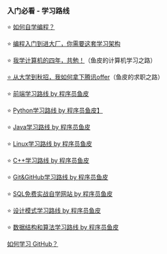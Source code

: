 ### 入门必看 - 学习路线

⭐️ [如何自学编程？](如何自学编程？.md)

⭐️ [编程入门到进大厂，你需要这套学习架构](编程入门到进大厂，你需要这套学习架构.md)

⭐️ [我学计算机的四年，共勉！](/自学之路/大学经历/我学计算机的四年，共勉！.md)（鱼皮的计算机学习之路）

[⭐️ 从大学到秋招，我如何拿下腾讯offer](/自学之路/大学经历/从大学到秋招，我如何拿下腾讯offer.md)（鱼皮的求职之路）

⭐️ [前端学习路线 by 程序员鱼皮](../../学习路线/前端学习路线%20by%20程序员鱼皮.md)

⭐️ [Python学习路线 by 程序员鱼皮】](../../学习路线/Python学习路线%20by%20程序员鱼皮.md)

⭐️ [Java学习路线 by 程序员鱼皮](../../学习路线/Java学习路线%20by%20程序员鱼皮.md)

⭐️ [Linux学习路线 by 程序员鱼皮](../../学习路线/Linux学习路线%20by%20程序员鱼皮.md)

⭐️ [C++学习路线 by 程序员鱼皮](../../学习路线/C++学习路线%20by%20程序员鱼皮.md)

⭐️ [Git&GitHub学习路线 by 程序员鱼皮](../../学习路线/Git&GitHub学习路线%20by%20程序员鱼皮.md)

⭐️ [SQL免费实战自学网站 by 程序员鱼皮](../../学习路线/SQL免费实战自学网站%20by%20程序员鱼皮.md)

⭐️ [设计模式学习路线 by 程序员鱼皮](../../学习路线/设计模式学习路线%20by%20程序员鱼皮.md)

⭐️ [数据结构和算法学习路线 by 程序员鱼皮](../../学习路线/数据结构和算法学习路线%20by%20程序员鱼皮.md)

[如何学习 GitHub？](如何学习GitHub？.md)